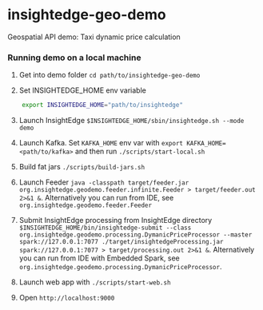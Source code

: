 # insightedge-geo-demo
Geospatial API demo: Taxi dynamic price calculation

### Running demo on a local machine

1. Get into demo folder `cd path/to/insightedge-geo-demo`

2. Set INSIGHTEDGE_HOME env variable

```bash
    export INSIGHTEDGE_HOME="path/to/insightedge"
```

3. Launch InsightEdge `$INSIGHTEDGE_HOME/sbin/insightedge.sh --mode demo`

4. Launch Kafka. Set `KAFKA_HOME` env var with `export KAFKA_HOME=<path/to/kafka>` and then run `./scripts/start-local.sh`

5. Build fat jars `./scripts/build-jars.sh`

6. Launch Feeder `java -classpath target/feeder.jar org.insightedge.geodemo.feeder.infinite.Feeder > target/feeder.out 2>&1 &`. Alternatively you can run from IDE, see `org.insightedge.geodemo.feeder.Feeder`

7. Submit InsightEdge processing from InsightEdge directory 
`$INSIGHTEDGE_HOME/bin/insightedge-submit --class org.insightedge.geodemo.processing.DymanicPriceProcessor --master spark://127.0.0.1:7077 ./target/insightedgeProcessing.jar spark://127.0.0.1:7077 > target/processing.out 2>&1 &`. 
Alternatively you can run from IDE with Embedded Spark, see `org.insightedge.geodemo.processing.DymanicPriceProcessor`.

8. Launch web app with `./scripts/start-web.sh`

9. Open `http://localhost:9000`